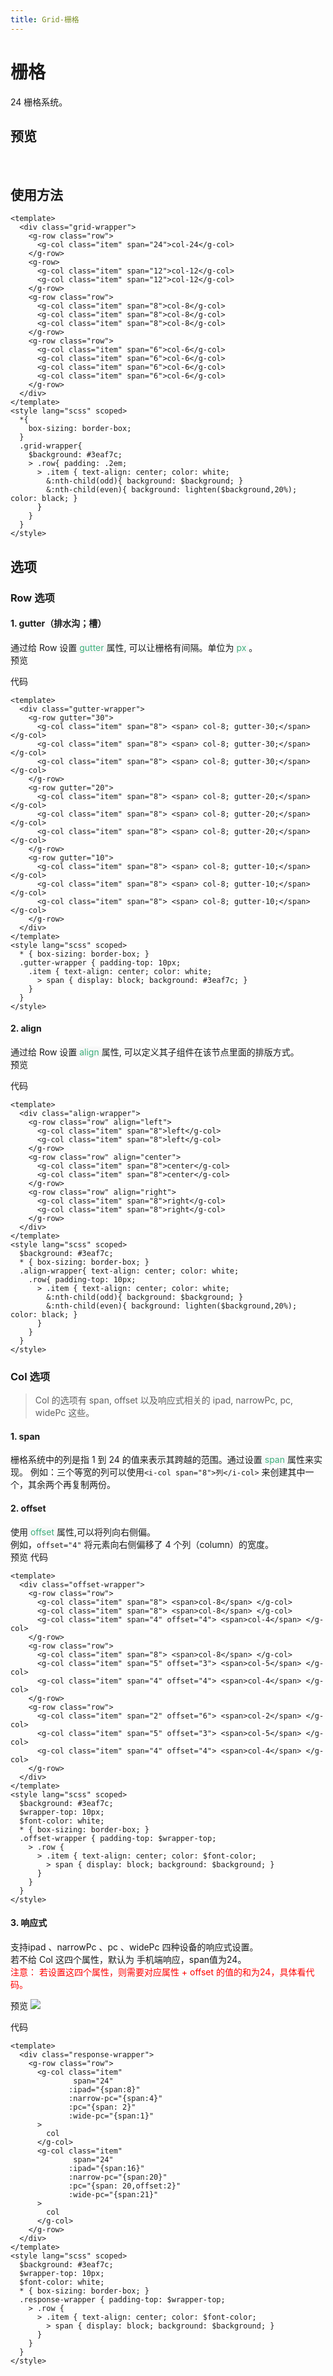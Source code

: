 ```yaml
---
title: Grid-栅格
---
```


# 栅格
24 栅格系统。

## 预览
&nbsp;
<ClientOnly>
<grid-demo></grid-demo>
</ClientOnly>

## 使用方法
```vue
<template>
  <div class="grid-wrapper">
    <g-row class="row">
      <g-col class="item" span="24">col-24</g-col>
    </g-row>
    <g-row>
      <g-col class="item" span="12">col-12</g-col>
      <g-col class="item" span="12">col-12</g-col>
    </g-row>
    <g-row class="row">
      <g-col class="item" span="8">col-8</g-col>
      <g-col class="item" span="8">col-8</g-col>
      <g-col class="item" span="8">col-8</g-col>
    </g-row>
    <g-row class="row">
      <g-col class="item" span="6">col-6</g-col>
      <g-col class="item" span="6">col-6</g-col>
      <g-col class="item" span="6">col-6</g-col>
      <g-col class="item" span="6">col-6</g-col>
    </g-row>
  </div>
</template>
<style lang="scss" scoped>
  *{
    box-sizing: border-box;
  }
  .grid-wrapper{
    $background: #3eaf7c;
    > .row{ padding: .2em;
      > .item { text-align: center; color: white;
        &:nth-child(odd){ background: $background; }
        &:nth-child(even){ background: lighten($background,20%); color: black; }
      }
    }
  }
</style>
```
## 选项
### Row 选项
#### 1. gutter（排水沟；槽）
通过给 Row 设置<span style='color:#3eaf7c;background-color:#F8F8F8'> gutter </span>属性, 可以让栅格有间隔。单位为<span style='color:#3eaf7c;background-color:#F8F8F8'> px </span>。    
预览  
<ClientOnly>
<gutter-demo></gutter-demo>
</ClientOnly>

代码
```vue
<template>
  <div class="gutter-wrapper">
    <g-row gutter="30">
      <g-col class="item" span="8"> <span> col-8; gutter-30;</span> </g-col>
      <g-col class="item" span="8"> <span> col-8; gutter-30;</span> </g-col>
      <g-col class="item" span="8"> <span> col-8; gutter-30;</span> </g-col>
    </g-row>
    <g-row gutter="20">
      <g-col class="item" span="8"> <span> col-8; gutter-20;</span> </g-col>
      <g-col class="item" span="8"> <span> col-8; gutter-20;</span> </g-col>
      <g-col class="item" span="8"> <span> col-8; gutter-20;</span> </g-col>
    </g-row>
    <g-row gutter="10">
      <g-col class="item" span="8"> <span> col-8; gutter-10;</span> </g-col>
      <g-col class="item" span="8"> <span> col-8; gutter-10;</span> </g-col>
      <g-col class="item" span="8"> <span> col-8; gutter-10;</span> </g-col>
    </g-row>
  </div>
</template>
<style lang="scss" scoped>
  * { box-sizing: border-box; }
  .gutter-wrapper { padding-top: 10px;
    .item { text-align: center; color: white;
      > span { display: block; background: #3eaf7c; }
    }
  }
</style>
```
#### 2. align
通过给 Row 设置<span style='color:#3eaf7c;background-color:#F8F8F8'> align </span>属性, 可以定义其子组件在该节点里面的排版方式。  
预览  
<ClientOnly>
<align-demo></align-demo>
</ClientOnly>

代码
```vue
<template>
  <div class="align-wrapper">
    <g-row class="row" align="left">
      <g-col class="item" span="8">left</g-col>
      <g-col class="item" span="8">left</g-col>
    </g-row>
    <g-row class="row" align="center">
      <g-col class="item" span="8">center</g-col>
      <g-col class="item" span="8">center</g-col>
    </g-row>
    <g-row class="row" align="right">
      <g-col class="item" span="8">right</g-col>
      <g-col class="item" span="8">right</g-col>
    </g-row>
  </div>
</template>
<style lang="scss" scoped>
  $background: #3eaf7c;
  * { box-sizing: border-box; }
  .align-wrapper{ text-align: center; color: white;
    .row{ padding-top: 10px;
      > .item { text-align: center; color: white;
        &:nth-child(odd){ background: $background; }
        &:nth-child(even){ background: lighten($background,20%); color: black; }
      }
    }
  }
</style>
```

### Col 选项
> Col 的选项有 span, offset 以及响应式相关的 ipad, narrowPc, pc, widePc 这些。
#### 1. span
栅格系统中的列是指 1 到 24 的值来表示其跨越的范围。通过设置<span style='color:#3eaf7c;background-color:#F8F8F8'> span </span>属性来实现。
例如：三个等宽的列可以使用`<i-col span="8">列</i-col>` 来创建其中一个，其余两个再复制两份。
#### 2. offset
使用<span style='color:#3eaf7c;background-color:#F8F8F8'> offset </span>属性,可以将列向右侧偏。  
例如，`offset="4"` 将元素向右侧偏移了 4 个列（column）的宽度。  
预览
<ClientOnly>
<offset-demo></offset-demo>
</ClientOnly>
代码
```vue
<template>
  <div class="offset-wrapper">
    <g-row class="row">
      <g-col class="item" span="8"> <span>col-8</span> </g-col>
      <g-col class="item" span="8"> <span>col-8</span> </g-col>
      <g-col class="item" span="4" offset="4"> <span>col-4</span> </g-col>
    </g-row>
    <g-row class="row">
      <g-col class="item" span="8"> <span>col-8</span> </g-col>
      <g-col class="item" span="5" offset="3"> <span>col-5</span> </g-col>
      <g-col class="item" span="4" offset="4"> <span>col-4</span> </g-col>
    </g-row>
    <g-row class="row">
      <g-col class="item" span="2" offset="6"> <span>col-2</span> </g-col>
      <g-col class="item" span="5" offset="3"> <span>col-5</span> </g-col>
      <g-col class="item" span="4" offset="4"> <span>col-4</span> </g-col>
    </g-row>
  </div>
</template>
<style lang="scss" scoped>
  $background: #3eaf7c;
  $wrapper-top: 10px;
  $font-color: white;
  * { box-sizing: border-box; }
  .offset-wrapper { padding-top: $wrapper-top;
    > .row {
      > .item { text-align: center; color: $font-color;
        > span { display: block; background: $background; }
      }
    }
  }
</style>
```


#### 3. 响应式
支持ipad 、narrowPc 、pc 、widePc 四种设备的响应式设置。  
若不给 Col 这四个属性，默认为 手机端响应，span值为24。  
<span style='color:red;'>注意： 若设置这四个属性，则需要对应属性 + offset 的值的和为24，具体看代码。</span>

预览
![](../.vuepress/public/response.gif)

代码
```vue
<template>
  <div class="response-wrapper">
    <g-row class="row">
      <g-col class="item"
              span="24"
             :ipad="{span:8}"
             :narrow-pc="{span:4}"
             :pc="{span: 2}"
             :wide-pc="{span:1}"
      >
        col
      </g-col>
      <g-col class="item"
              span="24"
             :ipad="{span:16}"
             :narrow-pc="{span:20}"
             :pc="{span: 20,offset:2}"
             :wide-pc="{span:21}"
      >
        col
      </g-col>
    </g-row>
  </div>
</template>
<style lang="scss" scoped>
  $background: #3eaf7c;
  $wrapper-top: 10px;
  $font-color: white;
  * { box-sizing: border-box; }
  .response-wrapper { padding-top: $wrapper-top;
    > .row {
      > .item { text-align: center; color: $font-color;
        > span { display: block; background: $background; }
      }
    }
  }
</style>
```